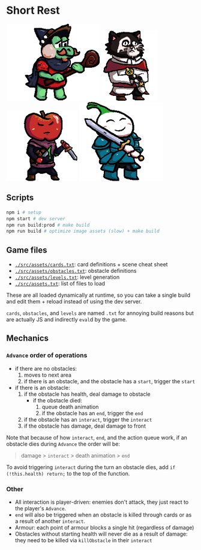 # Short Rest

![frog](./src/assets/textures/frog.png)
![cat](./src/assets/textures/cat.png)
![apple](./src/assets/textures/apple.png)
![onion](./src/assets/textures/onion.png)

## Scripts

```sh
npm i # setup
npm start # dev server
npm run build:prod # make build
npm run build # optimize image assets (slow) + make build
```

## Game files

- [`./src/assets/cards.txt`](./src/assets/cards.txt): card definitions + scene cheat sheet
- [`./src/assets/obstacles.txt`](./src/assets/obstacles.txt): obstacle definitions
- [`./src/assets/levels.txt`](./src/assets/levels.txt): level generation
- [`./src/assets.txt`](./src/assets.txt): list of files to load

These are all loaded dynamically at runtime, so you can take a single build and edit them + reload instead of using the dev server.

`cards`, `obstacles`, and `levels` are named `.txt` for annoying build reasons but are actually JS and indirectly `eval`d by the game.

## Mechanics

### `Advance` order of operations

- if there are no obstacles:
  1. moves to next area
  2. if there is an obstacle, and the obstacle has a `start`, trigger the `start`
- if there is an obstacle:
  1. if the obstacle has health, deal damage to obstacle
     - if the obstacle died:
       1. queue death animation
       2. if the obstacle has an `end`, trigger the `end`
  2. if the obstacle has an `interact`, trigger the `interact`
  3. if the obstacle has damage, deal damage to front

Note that because of how `interact`, `end`, and the action queue work, if an obstacle dies during `Advance` the order will be:

> damage > `interact` > death animation > `end`

To avoid triggering `interact` during the turn an obstacle dies, add `if (!this.health) return;` to the top of the function.

### Other

- All interaction is player-driven: enemies don't attack, they just react to the player's `Advance`.
- `end` will also be triggered when an obstacle is killed through cards or as a result of another `interact`.
- Armour: each point of armour blocks a single hit (regardless of damage)
- Obstacles without starting health will never die as a result of damage: they need to be killed via `killObstacle` in their `interact`
